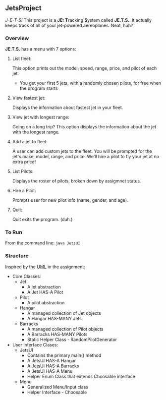 ## JetsProject
*J-E-T-S!* This project is a **JE**t **T**racking **S**ystem called **JE.T.S.**. It actually keeps track of all of your jet-powered aereoplanes. Neat, huh?

### Overview

**JE.T.S.** has a menu with 7 options:

1. List fleet:

   This option prints out the model, speed, range, price, and pilot of each jet. 
   * You get your first 5 jets, with a randomly chosen pilots, for free when the program starts

2. View fastest jet:

   Displays the information about fastest jet in your fleet.

3. View jet with longest range:

   Going on a long trip? This option displays the information about the jet with the longest range.

4. Add a jet to fleet:

   A user can add custom jets to the fleet. You will be prompted for the jet's make, model, range, and price. 
   We'll hire a pilot to fly your jet at no extra price!

5. List Pilots:

   Displays the roster of pilots, broken down by assigmnet status.

6. Hire a Pilot:

   Prompts user for new pilot info (name, gender, and age).

7. Quit:

   Quit exits the program. (duh.)


### To Run

From the command line:
   `java JetsUI`


### Structure

Inspired by the [UML](https://github.com/SkillDistillery/SD8/blob/master/unit_1/week2/jets/UMLJets.png) in the assignment:

* Core Classes:
  * Jet
     * A jet abstraction
     * A Jet HAS-A Pilot
  * Pilot
     * A pilot abstraction
  * Hangar
     * A managed collection of Jet objects
     * A Hangar HAS-MANY Jets
  * Barracks
     * A managed collection of Pilot objects
     * A Barracks HAS-MANY Pilots
     * Static Helper Class - RandomPilotGenerator
* User Interface Clases:
  * JetsUI
     * Contains the primary main() method
     * A JetsUI HAS-A Hangar
     * A JetsUI HAS-A Barracks
     * A JetsUI HAS-A Menu
     * Helper Enum Class that extends Choosable interface
  * Menu
     * Generalized Menu/Input class
     * Helper Interface - Choosable



